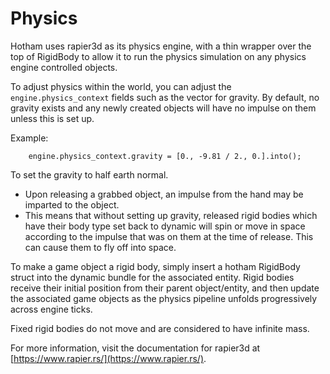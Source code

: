 # Physics

Hotham uses rapier3d as its physics engine, with a thin wrapper over
the top of RigidBody to allow it to run the physics simulation on any
physics engine controlled objects.

To adjust physics within the world, you can adjust the
`engine.physics_context` fields such as the vector for gravity.  By default,
no gravity exists and any newly created objects will have no impulse on
them unless this is set up.

Example:
```rust,noplayground
    engine.physics_context.gravity = [0., -9.81 / 2., 0.].into();
```

To set the gravity to half earth normal.

- Upon releasing a grabbed object, an impulse from the hand may be imparted to the object.
- This means that without setting up gravity, released rigid bodies
    which have their body type set back to dynamic will spin or move
    in space according to the impulse that was on them at the time of
    release.  This can cause them to fly off into space.

To make a game object a rigid body, simply insert a hotham
RigidBody struct into the dynamic bundle for the associated entity.
Rigid bodies receive their initial position from their parent object/entity,
and then update the associated game objects as the physics pipeline
unfolds progressively across engine ticks. 

Fixed rigid bodies do not move and are considered to have infinite
mass.

For more information, visit the documentation for rapier3d at [https://www.rapier.rs/](https://www.rapier.rs/).
